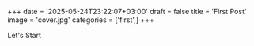 +++
date = '2025-05-24T23:22:07+03:00'
draft = false
title = 'First Post'
image = 'cover.jpg'
categories = ['first',]
+++



Let's Start
